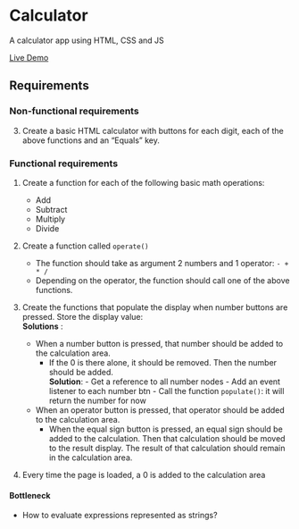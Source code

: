 
# Calculator

A calculator app using HTML, CSS and JS

[Live Demo]()

## Requirements

### Non-functional requirements

3. Create a basic HTML calculator with buttons for each digit, each of 
   the above functions and an “Equals” key.


### Functional requirements

1. Create a function for each of the following basic math operations:
    - Add
    - Subtract
    - Multiply
    - Divide
2.  Create a function called `operate()`
    - The function should take as argument 2 numbers and 1 operator: `- + * / `
    - Depending on the operator, the function should call one of the 
      above functions.   

3. Create the functions that populate the display when number buttons are pressed. Store the display value:  
    **Solutions** : 
      - When a number button is pressed, that number should be added to the
        calculation area.  
        - If the 0 is there alone, it should be removed. Then the number
              should be added.  
            **Solution**:
              - Get a reference to all number nodes
              - Add an event listener to each number btn
              - Call the function `populate()`: it will return the number for now   
      - When an operator button is pressed, that operator should be added to the calculation area.
        - When the equal sign button is pressed, an equal sign should be added to the calculation. Then that calculation should be moved to the result display. The result of that calculation should remain in the calculation area.          

4. Every time the page is loaded, a 0 is added to the calculation area


#### Bottleneck

- How to evaluate expressions represented as strings?

                  


